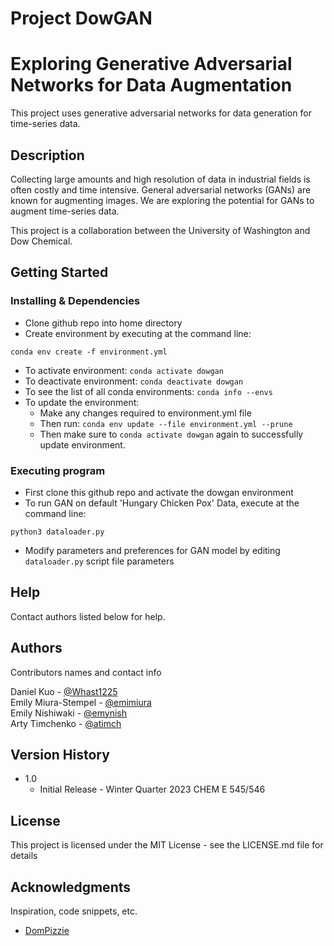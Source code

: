 # Project DowGAN

# Exploring Generative Adversarial Networks for Data Augmentation

This project uses generative adversarial networks for data generation for time-series data.

## Description

Collecting large amounts and high resolution of data in industrial fields is often costly and time intensive. General adversarial networks (GANs) are known for augmenting images. We are exploring the potential for GANs to augment time-series data. 

This project is a collaboration between the University of Washington and Dow Chemical.

## Getting Started

### Installing & Dependencies

* Clone github repo into home directory
* Create environment by executing at the command line:
```
conda env create -f environment.yml
```
* To activate environment: `conda activate dowgan`
* To deactivate environment: `conda deactivate dowgan`
* To see the list of all conda environments: `conda info --envs`
* To update the environment: 
    * Make any changes required to environment.yml file
    * Then run: `conda env update --file environment.yml --prune`
    * Then make sure to `conda activate dowgan` again to successfully update environment.

### Executing program

* First clone this github repo and activate the dowgan environment
* To run GAN on default 'Hungary Chicken Pox' Data, execute at the command line:
```
python3 dataloader.py
```
* Modify parameters and preferences for GAN model by editing `dataloader.py` script file parameters 


## Help

Contact authors listed below for help.

## Authors

Contributors names and contact info

Daniel Kuo - [@Whast1225](https://github.com/Whast1225)  
Emily Miura-Stempel - [@emimiura](https://github.com/emimiura)  
Emily Nishiwaki - [@emynish](https://github.com/emynish)  
Arty Timchenko - [@atimch](https://github.com/atimch)

## Version History

* 1.0
    * Initial Release - Winter Quarter 2023 CHEM E 545/546

## License

This project is licensed under the MIT License - see the LICENSE.md file for details

## Acknowledgments

Inspiration, code snippets, etc.
* [DomPizzie](https://gist.github.com/DomPizzie/7a5ff55ffa9081f2de27c315f5018afc)

